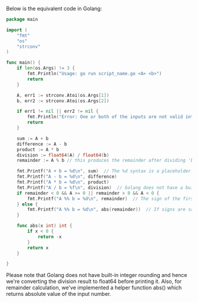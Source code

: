 Below is the equivalent code in Golang:

```go
package main

import (
	"fmt"
	"os"
	"strconv"
)

func main() {
	if len(os.Args) != 3 {
		fmt.Println("Usage: go run script_name.go <A> <b>")
		return
	}

	A, err1 := strconv.Atoi(os.Args[1])
	b, err2 := strconv.Atoi(os.Args[2])

	if err1 != nil || err2 != nil {
		fmt.Println("Error: One or both of the inputs are not valid integers.")
		return
	}

	sum := A + b
	difference := A - b
	product := A * b
	division := float64(A) / float64(b)
	remainder := A % b // this produces the remainder after dividing 'b' into 'A'. The '%' operator is called the 'modulo' operator.

	fmt.Printf("A + b = %d\n", sum)  // The %d syntax is a placeholder that is replaced by the sum
	fmt.Printf("A - b = %d\n", difference)
	fmt.Printf("A * b = %d\n", product)
	fmt.Printf("A / b = %f\n", division)  // Golang does not have a built-in integer rounding so we use float64 for division to get accurate quotient
	if remainder < 0 && A >= 0 || remainder > 0 && A < 0 {
		fmt.Printf("A %% b = %d\n", remainder)  // The sign of the first operand is used for the remainder if they are different.
	} else {
		fmt.Printf("A %% b = %d\n", abs(remainder))  // If signs are same, then use absolute value of the remainder.
	}

	func abs(x int) int {
		if x < 0 {
			return -x
		}
		return x
	}

}
```

Please note that Golang does not have built-in integer rounding and hence we're converting the division result to float64 before printing it. Also, for remainder calculation, we've implemented a helper function abs() which returns absolute value of the input number.
